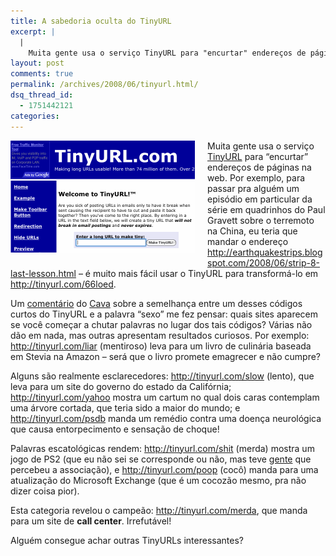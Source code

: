 ```yaml
---
title: A sabedoria oculta do TinyURL
excerpt: |
  |
    Muita gente usa o serviço TinyURL para "encurtar" endereços de páginas na web. Por exemplo, para passar pra alguém um episódio em particular da série em quadrinhos do Paul Gravett sobre o terremoto na China, eu teria que mandar o...
layout: post
comments: true
permalink: /archives/2008/06/tinyurl.html/
dsq_thread_id:
  - 1751442121
categories:
---
```

<span class="mt-enclosure mt-enclosure-image"><img title="home do site TinyURL" src="/archives/img/tinyurl.gif" width="" height="" class="mt-image-left" style="float: left; margin: 0 20px 20px 0;" /></span>Muita gente usa o serviço [TinyURL][1] para &#8220;encurtar&#8221; endereços de páginas na web. Por exemplo, para passar pra alguém um episódio em particular da série em quadrinhos do Paul Gravett sobre o terremoto na China, eu teria que mandar o endereço <http://earthquakestrips.blogspot.com/2008/06/strip-8-last-lesson.html> &#8211; é muito mais fácil usar o TinyURL para transformá-lo em <http://tinyurl.com/66loed>.

Um [comentário][2] do [Cava][3] sobre a semelhança entre um desses códigos curtos do TinyURL e a palavra &#8220;sexo&#8221; me fez pensar: quais sites aparecem se você começar a chutar palavras no lugar dos tais códigos? Várias não dão em nada, mas outras apresentam resultados curiosos. Por exemplo: <http://tinyurl.com/liar> (mentiroso) leva para um livro de culinária baseada em Stevia na Amazon &#8211; será que o livro promete emagrecer e não cumpre?

Alguns são realmente esclarecedores: <http://tinyurl.com/slow> (lento), que leva para um site do governo do estado da Califórnia; <http://tinyurl.com/yahoo> mostra um cartum no qual dois caras contemplam uma árvore cortada, que teria sido a maior do mundo; e <http://tinyurl.com/psdb> manda um remédio contra uma doença neurológica que causa entorpecimento e sensação de choque!

Palavras escatológicas rendem: <http://tinyurl.com/shit> (merda) mostra um jogo de PS2 (que eu não sei se corresponde ou não, mas teve [gente][4] que percebeu a associação), e <http://tinyurl.com/poop> (cocô) manda para uma atualização do Microsoft Exchange (que é um cocozão mesmo, pra não dizer coisa pior).

Esta categoria revelou o campeão: <http://tinyurl.com/merda>, que manda para um site de **call center**. Irrefutável!

Alguém consegue achar outras TinyURLs interessantes?

 [1]: http://tinyurl.com/
 [2]: http://summize.com/search?q=cavallini+leoni
 [3]: http://www.coxacreme.com.br
 [4]: http://whatwoulddickdo.wordpress.com/2008/05/21/what-is-tinyurl-trying-to-tell-me/
